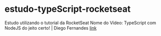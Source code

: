 # estudo-typeScript-rocketseat
Estudo utilizando o tutorial da RocketSeat
Nome do Vídeo: TypeScript com NodeJS do jeito certo! | Diego Fernandes
[link](https://www.youtube.com/watch?v=aTf8QTjw4RE&t=2123s)
